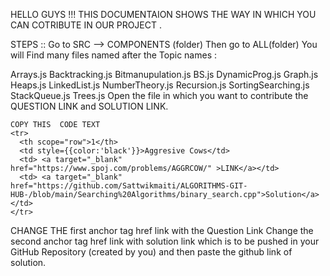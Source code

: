 HELLO GUYS !!!
THIS DOCUMENTAION SHOWS THE WAY IN WHICH YOU CAN COTRIBUTE IN OUR PROJECT .

STEPS ::
Go to  SRC  --> COMPONENTS  (folder)
Then go to ALL(folder) 
You will Find many files named after the Topic names :
<tr>
Arrays.js
Backtracking.js
Bitmanupulation.js
BS.js
DynamicProg.js
Graph.js
Heaps.js
LinkedList.js
NumberTheory.js
Recursion.js
SortingSearching.js
StackQueue.js
Trees.js
</tr>
Open the file in which you want to contribute the QUESTION LINK and SOLUTION LINK.

 
    COPY THIS  CODE TEXT 
    <tr>
      <th scope="row">1</th>
      <td style={{color:'black'}}>Aggresive Cows</td>
      <td> <a target="_blank" href="https://www.spoj.com/problems/AGGRCOW/" >LINK</a></td>
      <td> <a target="_blank" href="https://github.com/Sattwikmaiti/ALGORITHMS-GIT-HUB-/blob/main/Searching%20Algorithms/binary_search.cpp">Solution</a></td>
    </tr>

              
              
              
CHANGE THE first anchor tag href link with the Question Link 
Change the second anchor tag href link with solution link which is to be pushed in your GitHub Repository (created by you) and then paste the github link of solution. 
              
              
              
              
              
